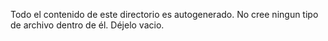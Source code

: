 Todo el contenido de este directorio es autogenerado.
No cree ningun tipo de archivo dentro de él. Déjelo vacio.
